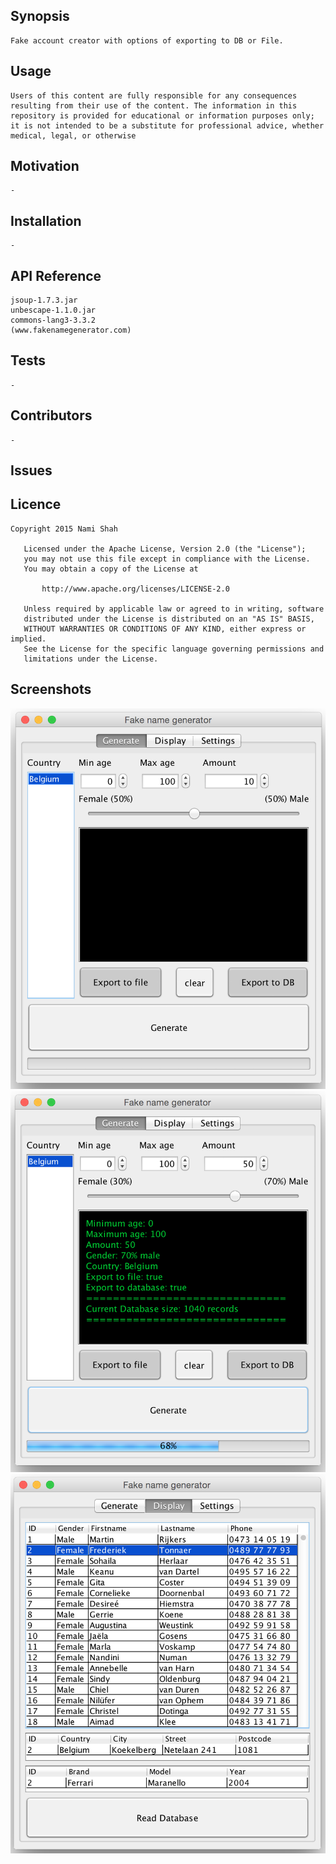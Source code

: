 ## Synopsis

    Fake account creator with options of exporting to DB or File.

## Usage

    Users of this content are fully responsible for any consequences resulting from their use of the content. The information in this repository is provided for educational or information purposes only; it is not intended to be a substitute for professional advice, whether medical, legal, or otherwise

## Motivation

    -

## Installation

    -

## API Reference

    jsoup-1.7.3.jar
    unbescape-1.1.0.jar
    commons-lang3-3.3.2
    (www.fakenamegenerator.com)

## Tests

    -

## Contributors

    -
    
## Issues


## Licence

    Copyright 2015 Nami Shah
    
       Licensed under the Apache License, Version 2.0 (the "License");
       you may not use this file except in compliance with the License.
       You may obtain a copy of the License at
    
           http://www.apache.org/licenses/LICENSE-2.0
    
       Unless required by applicable law or agreed to in writing, software
       distributed under the License is distributed on an "AS IS" BASIS,
       WITHOUT WARRANTIES OR CONDITIONS OF ANY KIND, either express or implied.
       See the License for the specific language governing permissions and
       limitations under the License.

## Screenshots

![alt text](https://raw.githubusercontent.com/ShahNami/AccountGen/master/img/1.png?raw=true "Main screen")
![alt text](https://raw.githubusercontent.com/ShahNami/AccountGen/master/img/2.png?raw=true "Main screen")
![alt text](https://raw.githubusercontent.com/ShahNami/AccountGen/master/img/3.png?raw=true "Display screen")
